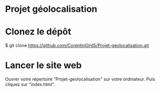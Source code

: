 # Projet géolocalisation

# Clonez le dépôt
$ git clone https://github.com/CorentinGlrd5/Projet-geolocalisation.git

# Lancer le site web
Ouvrer votre répertoire "Projet-geolocalisation" sur votre ordinateur. Puis cliquez sur "index.html".
